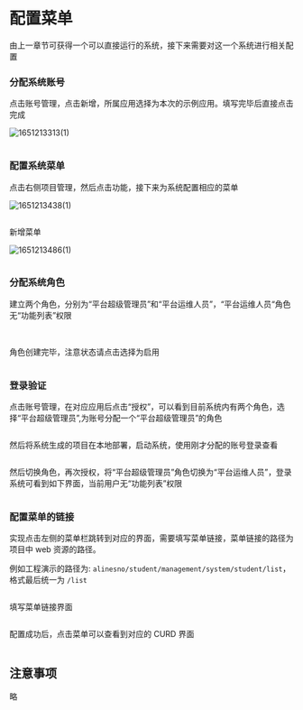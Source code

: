 # 配置菜单

由上一章节可获得一个可以直接运行的系统，接下来需要对这一个系统进行相关配置

### 分配系统账号

点击账号管理，点击新增，所属应用选择为本次的示例应用。填写完毕后直接点击完成

![1651213313(1)](https://user-images.githubusercontent.com/14259143/165894902-ab2597bf-42ae-4826-a451-c0d3249630fd.png)


<img :src="$withBase('/technique/example_05.png')">

### 配置系统菜单

点击右侧项目管理，然后点击功能，接下来为系统配置相应的菜单

![1651213438(1)](https://user-images.githubusercontent.com/14259143/165894923-28baaac0-2622-45c7-90dd-7060d3ec48c8.png)


<img :src="$withBase('/technique/example_06.png')">

新增菜单

![1651213486(1)](https://user-images.githubusercontent.com/14259143/165894939-7febd933-c80f-44d5-90a5-6a41995ad544.png)


<img :src="$withBase('/technique/example_07.png')">

### 分配系统角色

建立两个角色，分别为“平台超级管理员”和“平台运维人员”，“平台运维人员“角色无“功能列表”权限

<img :src="$withBase('/technique/example_08.png')">

<img :src="$withBase('/technique/example_09.png')">

角色创建完毕，注意状态请点击选择为启用

<img :src="$withBase('/technique/example_10.png')">

### 登录验证

点击账号管理，在对应应用后点击“授权”，可以看到目前系统内有两个角色，选择“平台超级管理员”,为账号分配一个“平台超级管理员”的角色

<img :src="$withBase('/technique/example_11.png')">

然后将系统生成的项目在本地部署，启动系统，使用刚才分配的账号登录查看

<img :src="$withBase('/technique/example_12.png')">

然后切换角色，再次授权，将“平台超级管理员”角色切换为“平台运维人员”，登录系统可看到如下界面，当前用户无“功能列表”权限

<img :src="$withBase('/technique/example_13.png')">

### 配置菜单的链接

实现点击左侧的菜单栏跳转到对应的界面，需要填写菜单链接，菜单链接的路径为项目中 web 资源的路径。

例如工程演示的路径为: `alinesno/student/management/system/student/list`，格式最后统一为 `/list`

<img :src="$withBase('/technique/example_14.png')">

填写菜单链接界面

<img :src="$withBase('/technique/example_15.png')">

配置成功后，点击菜单可以查看到对应的 CURD 界面

<img :src="$withBase('/technique/example_16.png')">

## 注意事项

略
